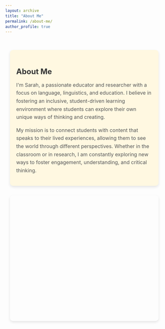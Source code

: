 ```yaml
---
layout: archive
title: "About Me"
permalink: /about-me/
author_profile: true
---
```


<div class="about-me-container">
  <!-- About Me Blurb -->
  <div class="about-me-blurb">
    <h2>About Me</h2>
    <p>
      I'm Sarah, a passionate educator and researcher with a focus on language, linguistics, and education. I believe in fostering an inclusive, student-driven learning environment where students can explore their own unique ways of thinking and creating.
    </p>
    <p>
      My mission is to connect students with content that speaks to their lived experiences, allowing them to see the world through different perspectives. Whether in the classroom or in research, I am constantly exploring new ways to foster engagement, understanding, and critical thinking.
    </p>
  </div>

  <!-- Slideshow Section -->
  <div class="slideshow-container">
    <div class="mySlides fade">
      <img src="/images/ak.jpg" style="width:100%">
    </div>
    <div class="mySlides fade">
      <img src="/images/pr1.jpg" style="width:100%">
    </div>
    <div class="mySlides fade">
      <img src="/images/pr-milo.jpg" style="width:100%">
    </div>
    <div class="mySlides fade">
      <img src="/images/sobrina.jpg" style="width:100%">
    </div>
    <div class="mySlides fade">
      <img src="/images/casafrida.webp" style="width:100%">
    </div>
    <div class="mySlides fade">
      <img src="/images/pysl.jpg" style="width:100%">
    </div>
    <div class="mySlides fade">
      <img src="/images/studentconference.jpeg" style="width:100%">
    </div>
    <div class="mySlides fade">
      <img src="/images/studentselfie.jpg" style="width:100%">
    </div>
    <div class="mySlides fade">
      <img src="/images/hiking.jpg" style="width:100%">
    </div>
    <div class="mySlides fade">
      <img src="/images/vikings.jpg" style="width:100%">
    </div>
    <div class="mySlides fade">
      <img src="/images/pr2.jpg" style="width:100%">
    </div>
  </div>
</div>

<style>
  /* Main Container */
  .about-me-container {
    max-width: 900px;
    margin: 30px auto;
    padding: 20px 15px;
  }

  /* About Me Text Blurb */
  .about-me-blurb {
    padding: 20px;
    background-color: #fff8e1;
    border-radius: 10px;
    box-shadow: 0 4px 8px rgba(0, 0, 0, 0.1);
    margin-bottom: 30px; /* Add space between the blurb and slideshow */
  }

  .about-me-blurb h2 {
    font-size: 1.5rem;
    color: #333;
    margin-bottom: 15px;
  }

  .about-me-blurb p {
    font-size: 1rem;
    color: #555;
    line-height: 1.6;
  }

  /* Slideshow Container */
  .slideshow-container {
    position: relative;
    width: 100%;
    height: 400px; /* Add a specific height */
    box-shadow: 0 4px 8px rgba(0, 0, 0, 0.1); /* Add shadow for the slideshow */
    border-radius: 10px;
    overflow: hidden; /* Ensure images don't overflow */
  }

  .mySlides {
    display: none;
  }

  /* Fade effect for slideshow */
  .fade {
    animation-name: fade;
    animation-duration: 2s;
  }

  @keyframes fade {
    from { opacity: 0.4 }
    to { opacity: 1 }
  }
</style>

<script>
  window.onload = function() {
    let slideIndex = 0;
    function showSlides() {
      let slides = document.getElementsByClassName("mySlides");
      for (let i = 0; i < slides.length; i++) {
        slides[i].style.display = "none";  // Hide all slides
      }
      slideIndex++;
      if (slideIndex > slides.length) { slideIndex = 1 }  // Loop back to the first slide
      slides[slideIndex - 1].style.display = "block";  // Show the current slide
      setTimeout(showSlides, 2000);  // Change image every 2 seconds
    }
    
    showSlides(); // Start the slideshow
  };
</script>
